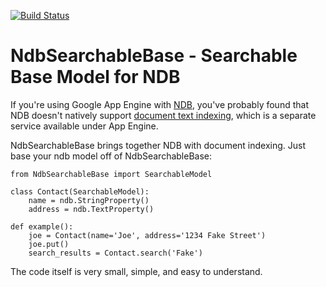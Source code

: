 [![Build Status](https://travis-ci.org/kkinder/NdbSearchableBase.svg?branch=master)](https://travis-ci.org/kkinder/NdbSearchableBase)

# NdbSearchableBase - Searchable Base Model for NDB
If you're using Google App Engine with [NDB](https://cloud.google.com/appengine/docs/python/ndb/), you've probably found that NDB doesn't natively support [document text indexing](https://cloud.google.com/appengine/docs/python/search/), which is a separate service available under App Engine.

NdbSearchableBase brings together NDB with document indexing. Just base your ndb model off of NdbSearchableBase:
    
    from NdbSearchableBase import SearchableModel
    
    class Contact(SearchableModel):
        name = ndb.StringProperty()
        address = ndb.TextProperty()
    
    def example():
        joe = Contact(name='Joe', address='1234 Fake Street')
        joe.put()
        search_results = Contact.search('Fake')

The code itself is very small, simple, and easy to understand.
